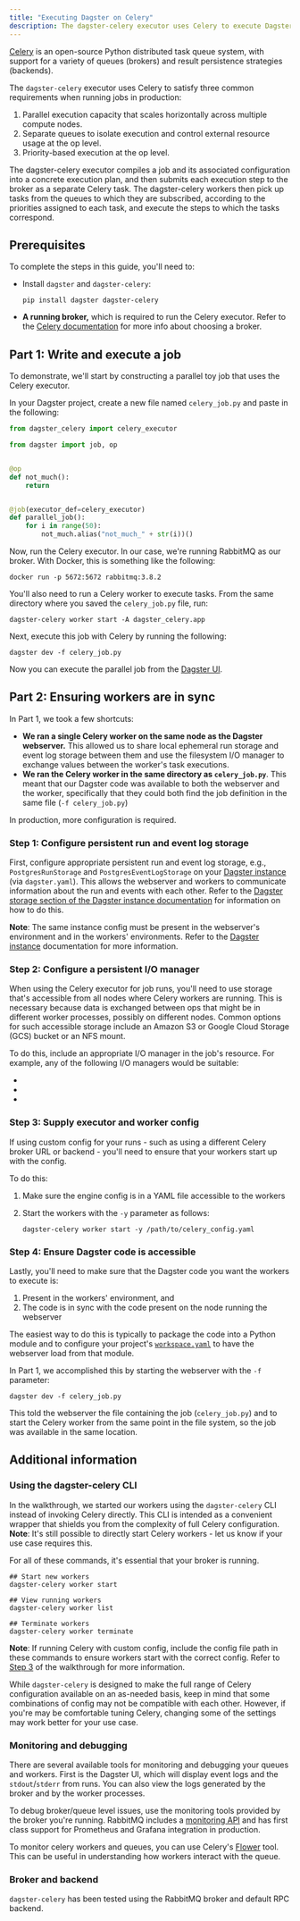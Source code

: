 ```yaml
---
title: "Executing Dagster on Celery"
description: The dagster-celery executor uses Celery to execute Dagster ops.
---
```


[Celery](https://docs.celeryq.dev/) is an open-source Python distributed task queue system, with support for a variety of queues (brokers) and result persistence strategies (backends).

The `dagster-celery` executor uses Celery to satisfy three common requirements when running jobs in production:

1. Parallel execution capacity that scales horizontally across multiple compute nodes.
2. Separate queues to isolate execution and control external resource usage at the op level.
3. Priority-based execution at the op level.

The dagster-celery executor compiles a job and its associated configuration into a concrete execution plan, and then submits each execution step to the broker as a separate Celery task. The dagster-celery workers then pick up tasks from the queues to which they are subscribed, according to the priorities assigned to each task, and execute the steps to which the tasks correspond.

## Prerequisites

To complete the steps in this guide, you'll need to:

- Install `dagster` and `dagster-celery`:

  ```shell
  pip install dagster dagster-celery
  ```

- **A running broker,** which is required to run the Celery executor. Refer to the [Celery documentation](https://docs.celeryq.dev/en/stable/getting-started/first-steps-with-celery.html#choosing-a-broker) for more info about choosing a broker.

## Part 1: Write and execute a job

To demonstrate, we'll start by constructing a parallel toy job that uses the Celery executor.

In your Dagster project, create a new file named `celery_job.py` and paste in the following:

```python file=/deploying/celery_job.py
from dagster_celery import celery_executor

from dagster import job, op


@op
def not_much():
    return


@job(executor_def=celery_executor)
def parallel_job():
    for i in range(50):
        not_much.alias("not_much_" + str(i))()
```

Now, run the Celery executor. In our case, we're running RabbitMQ as our broker. With Docker, this is something like the following:

```shell
docker run -p 5672:5672 rabbitmq:3.8.2
```

You'll also need to run a Celery worker to execute tasks. From the same directory where you saved the `celery_job.py` file, run:

```shell
dagster-celery worker start -A dagster_celery.app
```

Next, execute this job with Celery by running the following:

```shell
dagster dev -f celery_job.py
```

Now you can execute the parallel job from the [Dagster UI](/concepts/webserver/ui).

## Part 2: Ensuring workers are in sync

In Part 1, we took a few shortcuts:

- **We ran a single Celery worker on the same node as the Dagster webserver.** This allowed us to share local ephemeral run storage and event log storage between them and use the filesystem I/O manager to exchange values between the worker's task executions.
- **We ran the Celery worker in the same directory as `celery_job.py`**. This meant that our Dagster code was available to both the webserver and the worker, specifically that they could both find the job definition in the same file (`-f celery_job.py`)

In production, more configuration is required.

### Step 1: Configure persistent run and event log storage

First, configure appropriate persistent run and event log storage, e.g., `PostgresRunStorage` and `PostgresEventLogStorage` on your [Dagster instance](/deployment/dagster-instance) (via `dagster.yaml`). This allows the webserver and workers to communicate information about the run and events with each other. Refer to the [Dagster storage section of the Dagster instance documentation](/deployment/dagster-instance#dagster-storage) for information on how to do this.

**Note**: The same instance config must be present in the webserver's environment and in the workers' environments. Refer to the [Dagster instance](/deployment/dagster-instance#default-local-behavior) documentation for more information.

### Step 2: Configure a persistent I/O manager

When using the Celery executor for job runs, you'll need to use storage that's accessible from all nodes where Celery workers are running. This is necessary because data is exchanged between ops that might be in different worker processes, possibly on different nodes. Common options for such accessible storage include an Amazon S3 or Google Cloud Storage (GCS) bucket or an NFS mount.

To do this, include an appropriate I/O manager in the job's resource. For example, any of the following I/O managers would be suitable:

- <PyObject module="dagster_aws.s3" object="s3_pickle_io_manager" />
- <PyObject module="dagster_azure.adls2" object="adls2_pickle_io_manager" />
- <PyObject module="dagster_gcp.gcs" object="gcs_pickle_io_manager" />

### Step 3: Supply executor and worker config

If using custom config for your runs - such as using a different Celery broker URL or backend - you'll need to ensure that your workers start up with the config.

To do this:

1. Make sure the engine config is in a YAML file accessible to the workers
2. Start the workers with the `-y` parameter as follows:

   ```shell
   dagster-celery worker start -y /path/to/celery_config.yaml
   ```

### Step 4: Ensure Dagster code is accessible

Lastly, you'll need to make sure that the Dagster code you want the workers to execute is:

1. Present in the workers' environment, and
2. The code is in sync with the code present on the node running the webserver

The easiest way to do this is typically to package the code into a Python module and to configure your project's [`workspace.yaml`](/concepts/code-locations/workspace-files) to have the webserver load from that module.

In Part 1, we accomplished this by starting the webserver with the `-f` parameter:

```shell
dagster dev -f celery_job.py
```

This told the webserver the file containing the job (`celery_job.py`) and to start the Celery worker from the same point in the file system, so the job was available in the same location.

## Additional information

### Using the dagster-celery CLI

In the walkthrough, we started our workers using the `dagster-celery` CLI instead of invoking Celery directly. This CLI is intended as a convenient wrapper that shields you from the complexity of full Celery configuration. **Note**: It's still possible to directly start Celery workers - let us know if your use case requires this.

For all of these commands, it's essential that your broker is running.

```shell
## Start new workers
dagster-celery worker start

## View running workers
dagster-celery worker list

## Terminate workers
dagster-celery worker terminate
```

**Note**: If running Celery with custom config, include the config file path in these commands to ensure workers start with the correct config. Refer to [Step 3](#step-3-supply-executor-and-worker-config) of the walkthrough for more information.

While `dagster-celery` is designed to make the full range of Celery configuration available on an as-needed basis, keep in mind that some combinations of config may not be compatible with each other. However, if you're may be comfortable tuning Celery, changing some of the settings may work better for your use case.

### Monitoring and debugging

There are several available tools for monitoring and debugging your queues and workers. First is the Dagster UI, which will display event logs and the `stdout`/`stderr` from runs. You can also view the logs generated by the broker and by the worker processes.

To debug broker/queue level issues, use the monitoring tools provided by the broker you're running. RabbitMQ includes a [monitoring API](https://www.rabbitmq.com/monitoring.html) and has first class support for Prometheus and Grafana integration in production.

To monitor celery workers and queues, you can use Celery's [Flower](https://flower.readthedocs.io/en/latest/) tool. This can be useful in understanding how workers interact with the queue.

### Broker and backend

`dagster-celery` has been tested using the RabbitMQ broker and default RPC backend.
